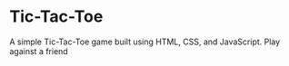 # Tic-Tac-Toe
A simple Tic-Tac-Toe game built using HTML, CSS, and JavaScript. Play against a friend 
